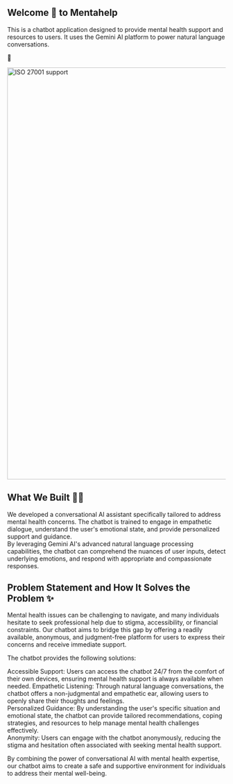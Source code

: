 ## Welcome 👋 to Mentahelp

This is a chatbot application designed to provide mental health support and resources to users. It uses the Gemini AI platform to power natural language conversations.

🔗 


<img width="950" alt="ISO 27001 support" src="">


## What We Built  👨‍💻
We developed a conversational AI assistant specifically tailored to address mental health concerns. The chatbot is trained to engage in empathetic dialogue, understand the user's emotional state, and provide personalized support and guidance. <br/>
By leveraging Gemini AI's advanced natural language processing capabilities, the chatbot can comprehend the nuances of user inputs, detect underlying emotions, and respond with appropriate and compassionate responses.

## Problem Statement and How It Solves the Problem ✨
Mental health issues can be challenging to navigate, and many individuals hesitate to seek professional help due to stigma, accessibility, or financial constraints. Our chatbot aims to bridge this gap by offering a readily available, anonymous, and judgment-free platform for users to express their concerns and receive immediate support.

The chatbot provides the following solutions:

Accessible Support: Users can access the chatbot 24/7 from the comfort of their own devices, ensuring mental health support is always available when needed.
Empathetic Listening: Through natural language conversations, the chatbot offers a non-judgmental and empathetic ear, allowing users to openly share their thoughts and feelings.<br/>
Personalized Guidance: By understanding the user's specific situation and emotional state, the chatbot can provide tailored recommendations, coping strategies, and resources to help manage mental health challenges effectively.<br/>
Anonymity: Users can engage with the chatbot anonymously, reducing the stigma and hesitation often associated with seeking mental health support.<br/>

By combining the power of conversational AI with mental health expertise, our chatbot aims to create a safe and supportive environment for individuals to address their mental well-being.

